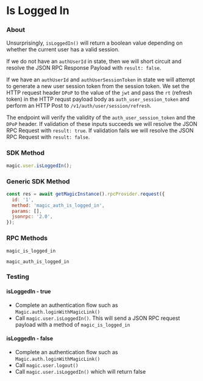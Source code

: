 # Is Logged In

### About

Unsurprisingly, `isLoggedIn()` will return a boolean value depending on whether the current user has a valid session.

If we do not have an `authUserId` in state, then we will short circuit and resolve the JSON RPC Response Payload with `result: false`.

If we have an `authUserId` and `authUserSessionToken` in state we will attempt to generate a new user session token from the session token. We set the HTTP request header `DPoP` to the value of the `jwt` and pass the `rt` (refresh token) in the HTTP requst payload body as `auth_user_session_token` and perform an HTTP Post to `/v1/auth/user/session/refresh`.

The endpoint will verify the validity of the `auth_user_session_token` and the `DPoP` header. If validation of these inputs succeeds we will resolve the JSON RPC Request with `result: true`. If validation fails we will resolve the JSON RPC Request with `result: false`.

### SDK Method

```javascript
magic.user.isLoggedIn();
```

### Generic SDK Method

```javascript
const res = await getMagicInstance().rpcProvider.request({
  id: '1',
  method: 'magic_auth_is_logged_in',
  params: [],
  jsonrpc: '2.0',
});
```

### RPC Methods

`magic_is_logged_in`

`magic_auth_is_logged_in`

### Testing

#### isLoggedIn - true

- Complete an authentication flow such as `Magic.auth.loginWithMagicLink()`
- Call `magic.user.isLoggedIn()`. This will send a JSON RPC request payload with a method of `magic_is_logged_in`

#### isLoggedIn - false

- Complete an authentication flow such as `Magic.auth.loginWithMagicLink()`
- Call `magic.user.logout()`
- Call `magic.user.isLoggedIn()` which will return false
